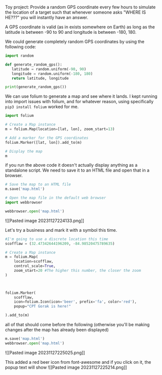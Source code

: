 Toy project:
Provide a random GPS coordinate every few hours to simulate the location of a target such that whenever someone asks "WHERE IS HE???" you will instantly have an answer.


A GPS coordinate is valid (as in exists somewhere on Earth) as long as the latitude is between -90 to 90 and longitude is between -180, 180.

We could generate completely random GPS coordinates by using the following code:
```PYTHON TI: "Random GPS coordinate Generator"HL:"4,5" "fold"
import random

def generate_random_gps():
   latitude = random.uniform(-90, 90)
   longitude = random.uniform(-180, 180)
   return latitude, longitude

print(generate_random_gps())
```

We can use folium to generate a map and see where it lands. 
I kept running into import issues with folium, and for whatever reason, using specifically `pip3 install folium` worked for me. 

```python
import folium

# Create a Map instance
m = folium.Map(location=[lat, lon], zoom_start=13)

# Add a marker for the GPS coordinates
folium.Marker([lat, lon]).add_to(m)

# Display the map
m

```


if you run the above code it doesn't actually display anything as a standalone script. We need to save it to an HTML file and open that in a browser.

```python
# Save the map to an HTML file
m.save('map.html')

# Open the map file in the default web browser
import webbrowser

webbrowser.open('map.html')
```

![[Pasted image 20231127224133.png]]

Let's try a business and mark it with a symbol this time.
```python
#I'm going to use a discrete location this time
scofflaw = (32.47342644196209, -84.98520475789635)

# Create a Map instance
m = folium.Map(
    location=scofflaw,
    control_scale=True,
    zoom_start=20 #The higher this number, the closer the zoom
)

  

folium.Marker(
    scofflaw,
    icon=folium.Icon(icon='beer', prefix='fa', color='red'),
    popup="CPT Gorak is here!"

).add_to(m)
```

all of that should come before the following (otherwise you'll be making changes after the map has already been displayed)
```python
m.save('map.html')
webbrowser.open('map.html')
```

![[Pasted image 20231127225025.png]]

This added a red beer icon from font-awesome and if you click on it, the popup text will show
![[Pasted image 20231127225214.png]]

